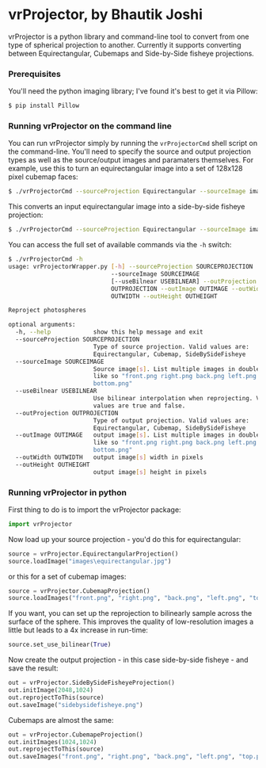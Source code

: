 # vrProjector, by Bhautik Joshi

vrProjector is a python library and command-line tool to convert from one type of spherical projection to another. Currently it supports converting between Equirectangular, Cubemaps and Side-by-Side fisheye projections.

### Prerequisites

You'll need the python imaging library; I've found it's best to get it via Pillow:

```sh
$ pip install Pillow
```

### Running vrProjector on the command line

You can run vrProjector simply by running the ```vrProjectorCmd``` shell script on the command-line. You'll need to specify the source and output projection types as well as the source/output images and paramaters themselves. For example, use this to turn an equirectangular image into a set of 128x128 pixel cubemap faces:

```sh
$ ./vrProjectorCmd --sourceProjection Equirectangular --sourceImage images\equirectangular.jpg --sourceProjection Equirectangular --outProjection CubeMap --outImage "front.png right.png back.png left.png top.png bottom.png" --outWidth 128 --outHeight 128
```

This converts an input equirectangular image into a side-by-side fisheye projection:

```sh
$ ./vrProjectorCmd --sourceProjection Equirectangular --sourceImage images\equirectangular.jpg --sourceProjection Equirectangular --outProjection SideBySideFisheye --outImage foo.png --outWidth 256 --outHeight 128
```

You can access the full set of available commands via the ```-h``` switch:

```sh
$ ./vrProjectorCmd -h
usage: vrProjectorWrapper.py [-h] --sourceProjection SOURCEPROJECTION
                             --sourceImage SOURCEIMAGE
                             [--useBilnear USEBILNEAR] --outProjection
                             OUTPROJECTION --outImage OUTIMAGE --outWidth
                             OUTWIDTH --outHeight OUTHEIGHT

Reproject photospheres

optional arguments:
  -h, --help            show this help message and exit
  --sourceProjection SOURCEPROJECTION
                        Type of source projection. Valid values are:
                        Equirectangular, Cubemap, SideBySideFisheye
  --sourceImage SOURCEIMAGE
                        Source image[s]. List multiple images in double quotes
                        like so "front.png right.png back.png left.png top.png
                        bottom.png"
  --useBilnear USEBILNEAR
                        Use bilinear interpolation when reprojecting. Valid
                        values are true and false.
  --outProjection OUTPROJECTION
                        Type of output projection. Valid values are:
                        Equirectangular, Cubemap, SideBySideFisheye
  --outImage OUTIMAGE   output image[s]. List multiple images in double quotes
                        like so "front.png right.png back.png left.png top.png
                        bottom.png"
  --outWidth OUTWIDTH   output image[s] width in pixels
  --outHeight OUTHEIGHT
                        output image[s] height in pixels
```

### Running vrProjector in python

First thing to do is to import the vrProjector package:

```python
import vrProjector
```

Now load up your source projection - you'd do this for equirectangular:

```python
source = vrProjector.EquirectangularProjection()
source.loadImage("images\equirectangular.jpg")
```

or this for a set of cubemap images:

```python
source = vrProjector.CubemapProjection()
source.loadImages("front.png", "right.png", "back.png", "left.png", "top.png", "bottom.png")
```

If you want, you can set up the reprojection to bilinearly sample across the surface of the sphere. This improves the quality of low-resolution images a little but leads to a 4x increase in run-time:

```python
source.set_use_bilinear(True)
```

Now create the output projection - in this case side-by-side fisheye - and save the result:

```python
out = vrProjector.SideBySideFisheyeProjection()
out.initImage(2048,1024)
out.reprojectToThis(source)
out.saveImage("sidebysidefisheye.png")
```

Cubemaps are almost the same:

```python
out = vrProjector.CubemapeProjection()
out.initImages(1024,1024)
out.reprojectToThis(source)
out.saveImages("front.png", "right.png", "back.png", "left.png", "top.png", "bottom.png")
```
